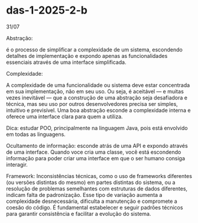 # das-1-2025-2-b

31/07

Abstração:

é o processo de simplificar a complexidade de um sistema, escondendo detalhes de implementação e expondo apenas as funcionalidades essenciais através de uma interface simplificada.

Complexidade:

A complexidade de uma funcionalidade ou sistema deve estar concentrada em sua implementação, não em seu uso. Ou seja, é aceitável — e muitas vezes inevitável — que a construção de uma abstração seja desafiadora e técnica, mas seu uso por outros desenvolvedores precisa ser simples, intuitivo e previsível. Uma boa abstração esconde a complexidade interna e oferece uma interface clara para quem a utiliza.

Dica: estudar POO, principalmente na linguagem Java, pois está envolvido em todas as linguagens.

Ocultamento de informação: 
esconde atrás de uma API e expondo através de uma interface. Quando voce cria uma classe, você está escondendo informação para poder criar uma interface em que o ser humano consiga interagir.

Framework: 
Inconsistências técnicas, como o uso de frameworks diferentes (ou versões distintas do mesmo) em partes distintas do sistema, ou a resolução de problemas semelhantes com estruturas de dados diferentes, indicam falta de padronização. Esse tipo de variação aumenta a complexidade desnecessária, dificulta a manutenção e compromete a coesão do código. É fundamental estabelecer e seguir padrões técnicos para garantir consistência e facilitar a evolução do sistema.

